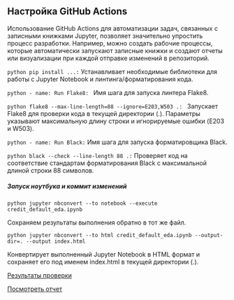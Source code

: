 ## Настройка GitHub Actions

Использование GitHub Actions для автоматизации задач, 
связанных с записными книжками Jupyter, позволяет значительно 
упростить процесс разработки. Например, можно создать рабочие процессы, 
которые автоматически запускают записные книжки и создают отчеты или 
визуализации при каждой отправке изменений в репозиторий.

```python pip install ...:```
Устанавливает необходимые библиотеки для работы с 
Jupyter Notebook и линтинга/форматирования кода.

```python - name: Run Flake8: ```
Имя шага для запуска линтера Flake8.

```python flake8 --max-line-length=88 --ignore=E203,W503 .: ```
Запускает Flake8 для проверки кода в текущей директории (.). 
Параметры указывают максимальную длину строки и игнорируемые ошибки (E203 и W503).

```python - name: Run Black:```
Имя шага для запуска форматировщика Black.

```python black --check --line-length 88 .:```
Проверяет код на соответствие стандартам форматирования Black 
с максимальной длиной строки 88 символов.

##### Запуск ноутбука и коммит изменений

```python jupyter nbconvert --to notebook --execute credit_default_eda.ipynb```

  Сохраняем результаты выполнения обратно в тот же файл.

```python jupyter nbconvert --to html credit_default_eda.ipynb --output-dir=. --output index.html```
  
Конвертирует выполненный Jupyter Notebook в HTML формат и сохраняет его под именем index.html в текущей директории (.).



[Результаты проверки](https://github.com/VoroninMaxim/Actions_Docker/actions/runs/11827667215)

[Посмотреть отчет](https://voroninmaxim.github.io/Actions_Docker/credit_default_eda.html)